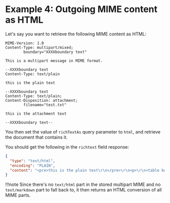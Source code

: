 # Example 4: Outgoing MIME content as HTML

Let's say you want to retrieve the following MIME content as HTML:

```text
MIME-Version: 1.0
Content-Type: multipart/mixed;
        boundary="XXXXboundary text"

This is a multipart message in MIME format.

--XXXXboundary text
Content-Type: text/plain

this is the plain text

--XXXXboundary text
Content-Type: text/plain;
Content-Disposition: attachment;
        filename="test.txt"

this is the attachment text

--XXXXboundary text--
```

You then set the value of `richTextAs` query parameter to `html`, and retrieve the document that contains it.

You should get the following in the `richtext` field response:

```json
{
  "type": "text/html",
  "encoding": "PLAIN",
  "content": "<pre>this is the plain text\r\n</pre>\r\n<p>\r\n<table border=\"1\" cellspacing=\"2\" cellpadding=\"4\">\r\n<tr valign=\"middle\"><td><a href=\"/Demo.nsf/0/e2dc5306e0c6fc2400258b1d003accff/Body/M2/test.txt?OpenElement\"><img hspace=\"4\" align=\"middle\" src=\"/icons/medoc.gif\" border=\"0\" alt=\"Document Icon\" />test.txt</a></td><td><B>Type: </B>text/plain<br />\r\n<B>Name: </B>test.txt</td></tr>\r\n</table>\r\n</p>\r\n"
}
```

!!!note
    Since there's no `text/html` part in the stored multipart MIME and no `text/markdown` part to fall back to, it then returns an HTML conversion of all MIME parts.
